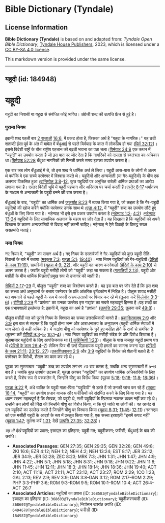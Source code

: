 # Bible Dictionary (Tyndale)

## License Information

**Bible Dictionary (Tyndale)** is based on and adapted from: _Tyndale Open Bible Dictionary_, [Tyndale House Publishers](https://tyndaleopenresources.com/), 2023, which is licensed under a [CC BY-SA 4.0 license](https://creativecommons.org/licenses/by-sa/4.0/legalcode.en).

This markdown version is provided under the same license.



--------------------------------

## यहूदी (id: 184948)

यहूदी
=====

यहूदी का निवासी या यहूदा से संबंधित कोई व्यक्ति। अंग्रेजी शब्द की उत्पत्ति फ्रेंच से हुई है।  

### पुराना नियम

इब्रानी शब्द पहली बार [2 रा](https://ref.ly/2Kgs16:6)[जाओं](https://ref.ly/2Kgs16:6) [16:6,](https://ref.ly/2Kgs16:6) में प्रकट होता है, जिसका अर्थ है "यहूदा के नागरिक।" यह छठी शताब्दी ईसा पूर्व के अंत में बाबेल में बँधुआई से पहले यिर्मयाह के काल में लोकप्रिय हो गया ([यिर्म 32:12](https://ref.ly/Jer32:12))। इससे विदेशी राष्ट्रों के बीच राष्ट्रीय पहचान की बढ़ती भावना का पता चला।[यिर्मयाह 34:9](https://ref.ly/Jer34:9) एक कथन में "यहूदी" का उपयोग करता है जो इस बात पर जोर देता है कि नागरिकों को दासता से स्वतंत्रता का अधिकार था।[यिर्मयाह 52:28](https://ref.ly/Jer52:28) बँधुआ नागरिकों की गिनती करते समय इसका उपयोग करता है।

एक बार जब लोग बँधुआई में थे, तो इस शब्द ने धार्मिक अर्थ ले लिया। यहूदी आस\-पास के लोगों से अलग थे क्योंकि वे एक सच्चे परमेश्वर में विश्वास करते थे। यहूदियों और अन्यजाती (या गैर\-यहूदियों) के बीच एक अलगाव विकसित हुआ।[दानिय्येल 3:8](https://ref.ly/Dan3:8-Dan3:12)–[12](https://ref.ly/Dan3:8-Dan3:12), कुछ यहूदियों पर अनुचित बाबेली धार्मिक प्रथाओं का आरोप लगाया गया है। एस्तर विदेशी भूमि में यहूदी पहचान और अस्तित्व पर चर्चा करती हैं।[एस्तेर 8:17](https://ref.ly/Esth8:17) धर्मांतरण के माध्यम से अन्यजाती के यहूदी बनने की बात करता है।

बँधुआई के बाद, "यहूदी" का धार्मिक अर्थ [जकर्याह 8:23](https://ref.ly/Zech8:23) में व्यक्त किया गया है, जो कहता है कि गैर\-यहूदी यहूदियों की खोज करेंगे क्योंकि परमेश्वर उनके साथ थे।[एज्रा 4:12,](https://ref.ly/Ezra4:12) में "यहूदी" शब्द का उपयोग लौटे हुए बंधुओं के लिए किया गया है। नहेम्याह भी इसे इस प्रकार उपयोग करता है ([नहेम्याह 1](https://ref.ly/Neh1:2)[:2](https://ref.ly/Neh1:2); [4:2](https://ref.ly/Neh4:2))।[नहेम्याह](https://ref.ly/Neh13:24) [13:24](https://ref.ly/Neh13:24) यहूदियों के लिए सामाजिक अलगाव के महत्व पर ज़ोर देता है। यह सिखाता है कि यहूदियों को अपने विश्वास के कारण अन्यजातियों से विवाह नहीं करनी चाहिए। नहेम्याह ने ऐसे विवाहों के विरुद्ध सख्त असहमति जताई। 

### नया नियम

नए नियम में, "यहूदी" का समान अर्थ है। नए नियम के दस्तावेजों ने गैर\-यहूदियों को कुछ यहूदी रीति\-रिवाजों के बारे में बताया ([मरकुस 7:3](https://ref.ly/Mark7:3); [यूहन्ना 5:1](https://ref.ly/John5:1); [19:40](https://ref.ly/John19:40))। नया नियम यहूदियों को गैर\-यहूदियों ([प्रेरितों के काम 11:19](https://ref.ly/Acts11:19)), सामरियों ([यूहन्ना 4:9, 22](https://ref.ly/John4:9)), और यहूदी मत धारण करनेवालों ([प्रेरितों के काम 2:10](https://ref.ly/Acts2:10)) से अलग करता है। जबकि यहूदी मसीही लोगों को "यहूदी" कहा जा सकता है ([गलातियों 2:13](https://ref.ly/Gal2:13)), यहूदी और मसीही के बीच धार्मिक भिन्नताएँ प्रमुख रूप से उजागर की जाती हैं।

[रोमियों 2:17](https://ref.ly/Rom2:17-Rom2:29)–[29](https://ref.ly/Rom2:17-Rom2:29) में, पौलुस "यहूदी" शब्द का विश्लेषण करते हैं। वह इस बात पर जोर देते हैं कि इस शब्द का सच्चा अर्थ अनुष्ठानों के बजाय परमेश्वर के प्रति आंतरिक दृष्टिकोण में निहित है। पौलुस शायद मसीही मत अपनाने से पहले यहूदी के रूप में अपनी असफलताओं पर विचार कर रहे थे (तुलना करें [फिलेमोन 3:3](https://ref.ly/Phil3:3-Phil3:6)–[6](https://ref.ly/Phil3:3-Phil3:6))। [रोमियों 2:29](https://ref.ly/Rom2:29) में "प्रशंसा" का उनका उल्लेख इस गद्यांश का सबसे महत्वपूर्ण हिस्सा है।यह शब्दों का एक प्रभावशाली इस्तेमाल है: इब्रानी में, यहूदा का अर्थ है "प्रशंसा" ([उत्पत्ति 29:35](https://ref.ly/Gen29:35); तुलना करें [49:8](https://ref.ly/Gen49:8))।

पौलुस मसीही मत को पुराने नियम के विश्वास का सच्चा उत्तराधिकारी मानते हैं। [प्रकाशितवाक्य 2:9](https://ref.ly/Rev2:9) और [3:9](https://ref.ly/Rev3:9) इस बात से सहमत हैं कि यहूदी होना जन्म और आराधनालय के अनुपालन (यहूदी धार्मिक सेवाओं में भाग लेना) से कहीं अधिक है। ये गद्यांश यीशु को परमेश्वर के चुने हुए मसीहा होने के दावों से संबंधित हैं (तुलना करें [रोमियों 9:3](https://ref.ly/Rom9:3-Rom9:5)–[5](https://ref.ly/Rom9:3-Rom9:5); [10:1](https://ref.ly/Rom10:1-Rom10:4)–[4](https://ref.ly/Rom10:1-Rom10:4))। नया नियम यहूदियों का मसीही संदेश के प्रति विरोध दिखाता है। सुसमाचार यहूदियों के लिए आपत्तिजनक था ([1 कुरिन्थियों 1:23](https://ref.ly/1Cor1:23))। पौलुस के पास मजबूत यहूदी प्रमाण पत्र थे ([प्रेरितों के काम 26:4](https://ref.ly/Acts26:4-Acts26:7)–[7](https://ref.ly/Acts26:4-Acts26:7)) लेकिन फिर भी उन्हें पीड़ादायक यहूदी हमलों का सामना करना पड़ा ([प्रेरितों के काम 21:11](https://ref.ly/Acts21:11); [23:12, 27](https://ref.ly/Acts23:12))।[प्रकाशितवाक्य 2:9](https://ref.ly/Rev2:9) और [3:9](https://ref.ly/Rev3:9) यहूदियों के विरोध को शैतानी बताते हैं: वे परमेश्वर के विरोधी, शैतान का काम कर रहे थे।

यूहन्ना का सुसमाचार "यहूदी" शब्द का उपयोग लगभग 70 बार करता है, जबकि अन्य सुसमाचारों में 5–6 बार है। जबकि कुछ उपयोग तटस्थ हैं, यूहन्ना अक्सर "यहूदियों" का उपयोग धार्मिक अधिकारियों के लिए करते हैं, विशेष रूप से यरूशलेम में, जिन्होंने यीशु का विरोध किया (यूहन्ना [5:18](https://ref.ly/John5:18); [9:18](https://ref.ly/John9:18); [11:8](https://ref.ly/John11:8); [18:36](https://ref.ly/John18:36))।

[यूहन्ना 9:22](https://ref.ly/John9:22) में, अंधे व्यक्ति के यहूदी माता\-पिता "यहूदियों" से डरते हैं जो उनकी जांच कर रहे हैं।[यूहन्ना 18:14](https://ref.ly/John18:14), "यहूदी" का उपयोग प्रधान याजक और फरीसियों को संदर्भित करने के लिए किया गया है। यह ध्यान रखना महत्वपूर्ण है कि लेखक, जो यहूदी थे, सभी यहूदियों के खिलाफ नफरत व्यक्त नहीं कर रहे थे। उन्होंने उन लोगों की निंदा की जिन्होंने यीशु का विरोध किया, न कि पूरे जाति या लोगों की। वह आनंद से उन यहूदियों का उल्लेख करते है जिन्होंने यीशु पर विश्वास किया ([यूहन्ना 8:31](https://ref.ly/John8:31); [11:45](https://ref.ly/John11:45): [12:11](https://ref.ly/John12:11))।नतनएल को एक मसीही यहूदी के आदर्श के रूप में प्रस्तुत किया गया है, एक सच्चा इस्राएली "इसमें कपट नहीं" ([यूहन्ना 1:47](https://ref.ly/John1:47); तुलना करें [1:31](https://ref.ly/John1:31); देखें [उत्पत्ति 27:35](https://ref.ly/Gen27:35); [32:28](https://ref.ly/Gen32:28))।

*यह भी देखें* यहूदियों का प्रवास; इस्राएल का इतिहास; यहूदी मत; यहूदीकरण; फरीसी; बँधुआई के बाद की अवधि।

* **Associated Passages:** GEN 27:35; GEN 29:35; GEN 32:28; GEN 49:8; 2KI 16:6; EZR 4:12; NEH 1:2; NEH 4:2; NEH 13:24; EST 8:17; JER 32:12; JER 34:9; JER 52:28; ZEC 8:23; MRK 7:3; JHN 1:31; JHN 1:47; JHN 4:9; JHN 4:22; JHN 5:1; JHN 5:18; JHN 8:31; JHN 9:18; JHN 9:22; JHN 11:8; JHN 11:45; JHN 12:11; JHN 18:3; JHN 18:14; JHN 18:36; JHN 19:40; ACT 2:10; ACT 11:19; ACT 21:11; ACT 23:12; ACT 23:27; ROM 2:29; 1CO 1:23; GAL 2:13; REV 2:9; REV 3:9; DAN 3:8–DAN 3:12; ROM 2:17–ROM 2:29; PHP 3:3–PHP 3:6; ROM 9:3–ROM 9:5; ROM 10:1–ROM 10:4; ACT 26:4–ACT 26:7
* **Associated Articles:** यहूदियों का प्रवास (ID: `368583@TyndaleBibleDictionary`); इस्राएल का इतिहास  (ID: `368603@TyndaleBibleDictionary`); यहूदीकरणवादी (ID: `368607@TyndaleBibleDictionary`); निर्वासन उपरांत अवधि (ID: `649467@TyndaleBibleDictionary`); फरीसी (ID: `184987@TyndaleBibleDictionary`)

